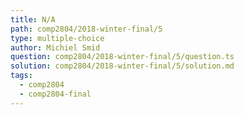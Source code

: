 ```yaml
---
title: N/A
path: comp2804/2018-winter-final/5
type: multiple-choice
author: Michiel Smid
question: comp2804/2018-winter-final/5/question.ts
solution: comp2804/2018-winter-final/5/solution.md
tags:
  - comp2804
  - comp2804-final
---
```

